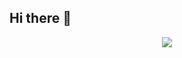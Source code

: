 ## Hi there 👋

<p>
  
<p align="center" style="margin-top:1rem;">
<img align="center" src="https://github-readme-streak-stats.herokuapp.com/?user=Soham042328" />
</p>
